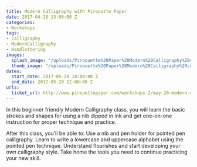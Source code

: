 ```yaml
---
title: Modern Calligraphy with Pirouette Paper
date: 2017-04-18 13:00:00 Z
categories:
- Workshops
tags:
- calligraphy
- ModernCalligraphy
- Handlettering
images:
  splash_image: "/uploads/Piroouette%20Paper%20Modern%20Calligraphy%20copy.jpeg"
  thumb_image: "/uploads/Piroouette%20Paper%20Modern%20Calligraphy%20copy.jpeg"
dates:
  start_date: 2017-05-20 10:00:00 Z
  end_date: 2017-05-20 12:00:00 Z
urls:
  ticket_url: http://www.pirouettepaper.com/workshops-2/may-20-modern-calligraphy
---
```


In this beginner friendly Modern Calligraphy class, you will learn the basic strokes and shapes for using a nib dipped in ink and get one-on-one instruction for proper technique and practice.

After this class, you’ll be able to: 
Use a nib and pen holder for pointed pen calligraphy. 
Learn to write a lowercase and uppercase alphabet using the pointed pen technique. 
Understand flourishes and start developing your own calligraphy style. 
Take home the tools you need to continue practicing your new skill. 